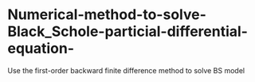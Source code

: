 # Numerical-method-to-solve-Black_Schole-particial-differential-equation-
Use the first-order backward finite difference method to solve BS model
